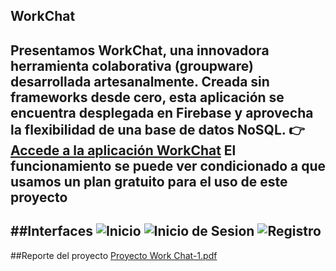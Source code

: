 ## WorkChat
Presentamos WorkChat, una innovadora herramienta colaborativa (groupware) desarrollada artesanalmente. Creada sin frameworks desde cero, esta aplicación se encuentra desplegada en Firebase y aprovecha la flexibilidad de una base de datos NoSQL.
👉 [Accede a la aplicación WorkChat](https://workchat-5ae31.web.app/)
El funcionamiento se puede ver condicionado a que usamos un plan gratuito para el uso de este proyecto
---
##Interfaces 
![Inicio](https://github.com/user-attachments/assets/530e065e-a006-4b0c-812f-70616cc86d25)
![Inicio de Sesion](https://github.com/user-attachments/assets/68d255b7-f14b-4abe-9fdb-9e35238d7f93)
![Registro](https://github.com/user-attachments/assets/2b75f5f7-fb50-4192-927a-4c5ce195526e)
---
##Reporte del proyecto
[Proyecto Work Chat-1.pdf](https://github.com/user-attachments/files/20358891/Proyecto.Work.Chat-1.pdf)


